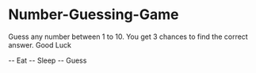 # Number-Guessing-Game
Guess any number between 1 to 10. You get 3 chances to find the correct answer. Good Luck

-- Eat 
-- Sleep 
-- Guess
